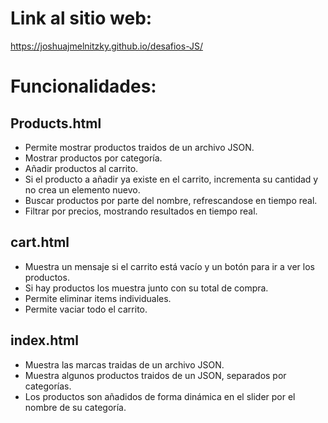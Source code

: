 # Link al sitio web:
https://joshuajmelnitzky.github.io/desafios-JS/


# Funcionalidades:

## Products.html
- Permite mostrar productos traidos de un archivo JSON.
- Mostrar productos por categoría.
- Añadir productos al carrito.
- Si el producto a añadir ya existe en el carrito, incrementa su cantidad y no crea un elemento nuevo.
- Buscar productos por parte del nombre, refrescandose en tiempo real.
- Filtrar por precios, mostrando resultados en tiempo real.


## cart.html
- Muestra un mensaje si el carrito está vacío y un botón para ir a ver los productos.
- Si hay productos los muestra junto con su total de compra.
- Permite eliminar items individuales.
- Permite vaciar todo el carrito.


## index.html
- Muestra las marcas traidas de un archivo JSON.
- Muestra algunos productos traidos de un JSON, separados por categorías.
- Los productos son añadidos de forma dinámica en el slider por el nombre de su categoría.